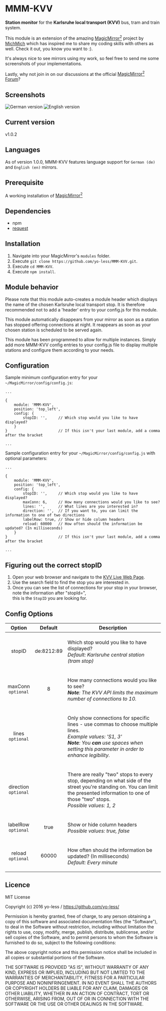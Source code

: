# MMM-KVV
<B>Station monitor</B> for the <B>Karlsruhe local transport (KVV)</B> bus, tram and train system.<P>

This module is an extension of the amazing [MagicMirror<sup>2</sup>](https://github.com/MichMich/MagicMirror) project by [MichMich](https://github.com/MichMich/) which has inspired me to share my coding skills with others as well. Check it out, you know you want to :). <P>

It's always nice to see mirrors using my work, so feel free to send me some screenshots of your implementations.<P>

Lastly, why not join in on our discussions at the official [MagicMirror<sup>2</sup> Forum](http://forum.magicmirror.builders/)?

## Screenshots

![German version](screenshots/screenshot_de.png)
![English version](screenshots/screenshot_en.png)

## Current version

v1.0.2

## Languages
As of version 1.0.0, MMM-KVV features language support for `German (de)` and `English (en)` mirrors.

## Prerequisite
A working installation of [MagicMirror<sup>2</sup>](https://github.com/MichMich/MagicMirror)
 
## Dependencies
  * npm
  * [request](https://www.npmjs.com/package/request)

## Installation
1. Navigate into your MagicMirror's `modules` folder.
2. Execute `git clone https://github.com/yo-less/MMM-KVV.git`.
3. Execute `cd MMM-KVV`.
3. Execute `npm install`.

## Module behavior
Please note that this module auto-creates a module header which displays the name of the chosen Karlsruhe local transport stop. It is therefore recommended not to add a 'header' entry to your config.js for this module.<P>
This module automatically disappears from your mirror as soon as a station has stopped offering connections at night. It reappears as soon as your chosen station is scheduled to be served again.<P>
This module has been programmed to allow for multiple instances. Simply add more MMM-KVV config entries to your config.js file to display multiple stations and configure them according to your needs.

## Configuration
Sample minimum configuration entry for your `~/MagicMirror/config/config.js`:

    ...
    
    {
        module: 'MMM-KVV',
        position: 'top_left',
        config: {
			stopID: '',		// Which stop would you like to have displayed?			
        }
    } 						// If this isn't your last module, add a comma after the bracket
    
    ...

Sample configuration entry for your `~/MagicMirror/config/config.js` with optional parameters:

    ...
    
    {
        module: 'MMM-KVV',
        position: 'top_left',
        config: {
			stopID: '',		// Which stop would you like to have displayed?
			maxConn: 6,		// How many connections would you like to see?
			lines: '',		// What lines are you interested in?
			direction: '',	// If you want to, you can limit the information to one of two directions
			labelRow: true, // Show or hide column headers
		    reload: 60000 	// How often should the information be updated? (In milliseconds)
        }
    } 						// If this isn't your last module, add a comma after the bracket
    
    ...

## Figuring out the correct stopID
1. Open your web browser and navigate to the [KVV Live Web Page](http://live.kvv.de).
2. Use the search field to find the stop you are interested in.
3. Once you can see the list of connections for your stop in your browser, note the information after "stopId=",<BR> this is the `StopID` you are looking for.

## Config Options
| **Option** | **Default** | **Description** |
| :---: | :---: | --- |
| stopID | de:8212:89 | <BR>Which stop would you like to have displayed? <BR><EM> Default: Karlsruhe central station (tram stop)</EM><P> |
| maxConn<BR>`optional` | 8 | <BR> How many connections would you like to see? <BR><EM><B>Note</B>: The KVV API limits the maximum number of connections to 10.</EM><P> |
| lines<BR>`optional` |  | <BR> Only show connections for specific lines - use commas to choose multiple lines.<BR><EM> Example values: 'S1, 3'<BR><B>Note</B>: You <B>can</B> use spaces when setting this parameter in order to enhance legibility.</EM><P> |
| direction<BR>`optional` |  | <BR> There are really "two" stops to every stop, depending on what side of the street you're standing on. You can limit the presented information to one of those "two" stops.<BR> <EM>Possible values: 1, 2</EM><P> |
| labelRow<BR>`optional` | true | <BR> Show or hide column headers<BR> <EM>Possible values: true, false</EM><P> |
| reload<BR>`optional`  | 60000 | <BR> How often should the information be updated? (In milliseconds) <BR><EM> Default: Every minute </EM><P> |

## Licence
MIT License

Copyright (c) 2016 yo-less / https://github.com/yo-less/

Permission is hereby granted, free of charge, to any person obtaining a copy
of this software and associated documentation files (the "Software"), to deal
in the Software without restriction, including without limitation the rights
to use, copy, modify, merge, publish, distribute, sublicense, and/or sell
copies of the Software, and to permit persons to whom the Software is
furnished to do so, subject to the following conditions:

The above copyright notice and this permission notice shall be included in all
copies or substantial portions of the Software.

THE SOFTWARE IS PROVIDED "AS IS", WITHOUT WARRANTY OF ANY KIND, EXPRESS OR
IMPLIED, INCLUDING BUT NOT LIMITED TO THE WARRANTIES OF MERCHANTABILITY,
FITNESS FOR A PARTICULAR PURPOSE AND NONINFRINGEMENT. IN NO EVENT SHALL THE
AUTHORS OR COPYRIGHT HOLDERS BE LIABLE FOR ANY CLAIM, DAMAGES OR OTHER
LIABILITY, WHETHER IN AN ACTION OF CONTRACT, TORT OR OTHERWISE, ARISING FROM,
OUT OF OR IN CONNECTION WITH THE SOFTWARE OR THE USE OR OTHER DEALINGS IN THE
SOFTWARE.
